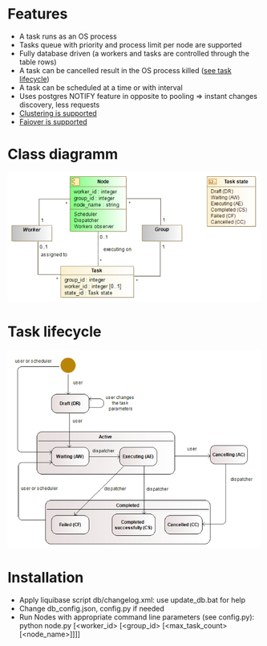 # Features
* A task runs as an OS process
* Tasks queue with priority and process limit per node are supported
* Fully database driven (a workers and tasks are controlled through the table rows)
* A task can be cancelled result in the OS process killed ([see task lifecycle](doc/images/task_lifecycle.png))
* A task can be scheduled at a time or with interval
* Uses postgres NOTIFY feature in opposite to pooling => instant changes discovery, less requests
* [Clustering is supported](doc/clustering.md)
* [Faiover is supported](doc/failover.md)

# Class diagramm
![Class diagramm](doc/images/classes.png)

# Task lifecycle
![Task lifecycle](doc/images/task_lifecycle.png)
# Installation
- Apply liquibase script db/changelog.xml: use update_db.bat for help
- Change db_config.json, config.py if needed
- Run Nodes with appropriate command line parameters (see config.py): python node.py [<worker_id> [<group_id> [<max_task_count> [<node_name>]]]]
